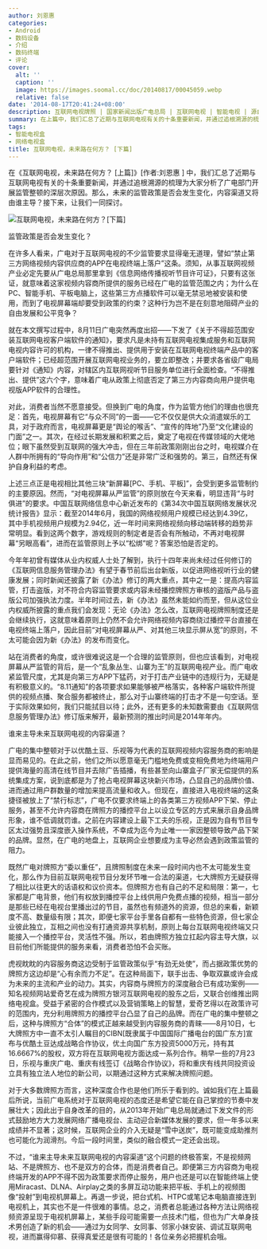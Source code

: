 ```yaml
---
author: 刘恩惠
categories:
- Android
- 数码设备
- 介绍
- 数码终端
- 评论
cover:
  alt: ''
  caption: ''
  image: https://images.soomal.cc/doc/20140817/00045059.webp
  relative: false
date: '2014-08-17T20:41:24+08:00'
description: 互联网电视牌照 | 国家新闻出版广电总局 | 互联网电视 | 智能电视 | 源自：www.soomal.com | 版权：原创 |  平均/总评分：09.89/89
summary: 在上篇中，我们汇总了近期与互联网电视有关的十条重要新闻，并通过追根溯源的梳理为大家分析了广电部门开展监管整顿的深层次原因。那么，未来的监管政策是否会发生变化，内容渠道又将由谁主导？接下来，让我们一同探讨。
tags:
- 智能电视盒
- 网络电视盒
title: 互联网电视，未来路在何方？ [下篇]
---
```


在《互联网电视，未来路在何方？ [上篇]》[作者:刘恩惠 ]
中，我们汇总了近期与互联网电视有关的十条重要新闻，并通过追根溯源的梳理为大家分析了广电部门开展监管整顿的深层次原因。那么，未来的监管政策是否会发生变化，内容渠道又将由谁主导？接下来，让我们一同探讨。

![互联网电视，未来路在何方？[下篇]](https://images.soomal.cc/doc/20140817/00045059.webp)





监管政策是否会发生变化？

在许多人看来，广电对于互联网电视的不少监管要求显得毫无道理，譬如“禁止第三方网络视频内容供应商的APP在电视终端上落户”这条。须知，从事互联网视频产业必定先要从广电总局那里拿到《信息网络传播视听节目许可证》，只要有这张证，就意味着这家视频内容商所提供的服务已经在广电的监管范围之内；为什么在PC、智能手机、平板电脑上，这些第三方点播软件可以毫无禁忌地被安装和使用，而到了电视屏幕端却要受到政策的约束？这种行为岂不是在刻意地阻碍产业的自由发展和公平竞争？

就在本文撰写过程中，8月11日广电突然再度出招――下发了《关于不得超范围安装互联网电视客户端软件的通知》，要求凡是未持有互联网电视集成服务和互联网电视内容许可的机构，一律不得推出、提供用于安装在互联网电视终端产品中的客户端软件；已经超范围开展互联网电视业务的，要立即整改；并要求各省级广电局要针对《通知》内容，对辖区内互联网视听节目服务单位进行全面检查。“不得推出、提供”这六个字，意味着广电从政策上彻底否定了第三方内容商向用户提供电视版APP软件的合理性。

对此，消费者当然不愿意接受。但换到广电的角度，作为监管方他们的理由也很充足：首先，电视屏幕有它“与众不同”的一面――它不仅仅是供大众消遣娱乐的工具，对于政府而言，电视屏幕更是“舆论的喉舌”、“宣传的阵地”乃至“文化建设的门面”之一。其次，在经过长期发展和积累之后，奠定了电视在传媒领域的大佬地位；眼下虽然受到互联网的强大冲击，但在三年前政策刚刚出台之时，电视媒介在人群中所拥有的“导向作用”和“公信力”还是非常广泛和强势的。第三，自然还有保护自身利益的考虑。

上述三点正是电视相比其他三块“新屏幕[PC、手机、平板]”，会受到更多监管制约的主要原因。然而，“对电视屏幕从严监管”的原则放在今天来看，明显违背“与时俱进”的要求。中国互联网络信息中心新近发布的《第34次中国互联网络发展状况统计报告》显示：截至2014年6月，我国的网络视频用户规模已经达到4.39亿，其中手机视频用户规模为2.94亿，近一年时间来网络视频向移动端转移的趋势非常明显。看到这两个数字，游戏规则的制定者是否会有所触动，不再对电视屏幕“另眼高看”，进而在监管原则上予以“松绑”呢？答案恐怕是否定的。

今年年初曾有媒体从业内权威人士处了解到，执行十四年来尚未经过任何修订的《互联网信息服务管理办法》有望于春节前后出台新版，以促进网络视听行业的健康发展；同时新闻还披露了新《办法》修订的两大重点，其中之一是：提高内容监管，打击盗版，对不符合内容监管要求或内容未经播控牌照方审核的盗版产品与盗版公司加强执法力度。半年时间过去，新《办法》虽然未能如约而至，但从这位业内权威所披露的重点我们会发现：无论《办法》怎么改，互联网电视牌照制度还是会继续执行，这就意味着原则上仍然不会允许网络视频内容商绕过播控平台直接在电视终端上落户，因此目前“对电视屏幕从严、对其他三块显示屏从宽”的原则，不太可能会因为新《办法》的发布而变化。

站在消费者的角度，或许很难说这是一个合理的监管原则，但也应该看到，对电视屏幕从严监管的背后，是一个“乱象丛生、山寨为王”的互联网电视产业。而广电收紧监管尺度，尤其是向第三方APP下猛药，对于打击产业链中的违规行为，无疑是有积极意义的。“8.11通知”的各项要求如果能够被严格落实，各种客户端软件所提供的视频点播、聚合服务都被终止，那么对于山寨终端的打击才不是一句空话。至于实际效果如何，我们只能拭目以待；此外，还有更多的未知数需要由《互联网信息服务管理办法》修订版来解开，最新预测的推出时间是2014年年内。

谁来主导未来互联网电视的内容渠道？

广电的集中整顿对于以优酷土豆、乐视等为代表的互联网视频内容服务商的影响是显而易见的。在此之前，他们之所以愿意毫无门槛地免费或变相免费地为终端用户提供海量的高清在线节目并去除广告插播，有些甚至向山寨盒子厂家无偿提供的系统集成方案，说到底都是为了抢占电视屏幕这块新兴市场，凸显自己的品牌价值、进而通过用户群数量的增加来提高流量和收入。但现在，直接进入电视终端的这条捷径被放上了“禁行标志”，广电不仅要求终端上的各类第三方视频APP下架、停止服务，甚至不允许内容商在牌照方的播控平台上以设立专区的方式来展示自身品牌形象，谁不低调就罚谁。之前在内容建设上最下工夫的乐视，正是因为自有节目专区太过强势且深度嵌入操作系统，不幸成为迄今为止唯一一家因整顿导致产品下架的品牌。显然，在广电的地盘上，互联网企业想要成为主导必然会遇到政策监管的阻力。

既然广电对牌照方“委以重任”，且牌照制度在未来一段时间内也不太可能发生变化，那么作为目前互联网电视节目分发环节唯一合法的渠道，七大牌照方无疑获得了相比以往更大的话语权和议价资本。但牌照方也有自己的不足和局限：第一，七家都是广电背景，他们有权放到播控平台上线供用户免费点播的视频，相当一部分是那些已经在电视台里播出过的节目，虽然也有频道外的资源，但总的来看，新颖度不高、数量级有限；其次，即便七家平台手里各自都有一些特色资源，但七家企业彼此独立，互相之间也没有打通资源共享机制，原则上每台互联网电视终端又只能接入一个播控平台，灵活性不强。所以，若由牌照方独立扛起内容主导大旗，以目前他们所能提供的服务来看，消费者恐怕不会买账。

虎视眈眈的内容服务商这边受制于监管政策似乎“有劲无处使”，而占据政策优势的牌照方这边却是“心有余而力不足”。在这种局面下，联手出击、争取双赢或许会成为未来的主流和产业的动力。其实，内容商与牌照方的深度融合已有成功案例――知名视频网站爱奇艺在成为牌照方银河互联网电视的股东之后，又联合创维推出网络电视盒。受益于紧密的合作模式以及营销策略上的智慧，爱奇艺得以在政策许可的范围内，充分利用牌照方的播控平台凸显了自己的品牌。而在广电的集中整顿之后，这种与牌照方“合体”的模式正越来越受到内容服务商的青睐――8月10日，七大牌照方中一直不太引人瞩目的CIBN[既隶属于中国国际广播电台的国广东方]宣布与优酷土豆达成战略合作协议，优土向国广东方投资5000万元，持有其16.6667%的股权，双方将在互联网电视方面达成一系列合作。稍早一些的7月23日，乐视与重庆广电、重庆有线签订《战略合作协议》，将和重庆有线共同投资设立具有独立法人地位的新公司，以期通过这种方式来解决牌照问题。

对于大多数牌照方而言，这种深度合作也是他们所乐于看到的。诚如我们在上篇最后所说，当前广电系统对于互联网电视的态度还是希望它能在自己掌控的节奏中发展壮大；因此出于自身改革的目的，从2013年开始广电总局就通过下发文件的形式鼓励地方大力发展网络广播电视台、主动迎合新媒体发展的要求，但一年多以来成绩并不显著；这时候，互联网企业的介入无疑是“雪中送炭”，既可能变成助推剂也可能化为润滑剂。今后一段时间里，类似的融合模式一定还会出现。

不过，“谁来主导未来互联网电视的内容渠道”这个问题的终极答案，不是视频网站、不是牌照方、也不是双方的合体，而是消费者自己。即便第三方内容商为电视终端开发的APP不得不因为政策要求而停止服务，用户也还是可以在智能终端上使用Miracast、DLNA、Airplay之类的多屏互动功能来把平板、手机上的视频图像“投射”到电视机屏幕上。再退一步说，把台式机、HTPC或笔记本电脑直接连到电视机上，其实也不是一件很难的事情。总之，消费者总能通过各种方法让网络视频资源呈现于电视机屏幕上，某些手段可能需要一点技术门槛，但也为广大单身技术男创造了新的机会――通过为女同学、女同事、邻家小妹安装、调试互联网电视，进而赢得仰慕、获得真爱还是很有可能的！各位亲务必把握机会哦。